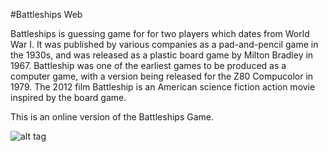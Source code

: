 #Battleships Web

Battleships is guessing game for for two players which dates from World War I. It was published by various companies as a pad-and-pencil game in the 1930s, and was released as a plastic board game by Milton Bradley in 1967. Battleship was one of the earliest games to be produced as a computer game, with a version being released for the Z80 Compucolor in 1979. The 2012 film Battleship is an American science fiction action movie inspired by the board game.

This is an online version of the Battleships Game. 

![alt tag](http://www.hasbro.com/common/productimages/en_US/2b9a34675056900b10c24c1b9787fbb4/2B9B9B5C5056900B103EB607D09A7C7D.jpg)
